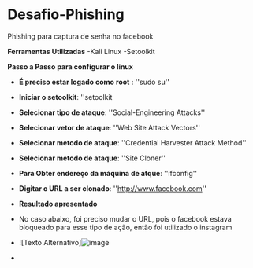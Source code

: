 # Desafio-Phishing
Phishing para captura de senha no facebook

**Ferramentas Utilizadas**
-Kali Linux
-Setoolkit

**Passo a Passo para configurar o linux**
- **É preciso estar logado como root** : ''sudo su''
- **Iniciar o setoolkit**: ''setoolkit
- **Selecionar tipo de ataque**: ''Social-Engineering Attacks''
- **Selecionar vetor de ataque**: ''Web Site Attack Vectors''
- **Selecionar metodo de ataque**: ''Credential Harvester Attack Method''
- **Selecionar metodo de ataque**: ''Site Cloner''
- **Para Obter endereço da máquina de atque**: ''ifconfig''
- **Digitar o URL a ser clonado**:    ''http://www.facebook.com''

- **Resultado apresentado**
- No caso abaixo, foi preciso mudar o URL, pois o facebook estava bloqueado para esse tipo de ação, então foi utilizado o instagram
- ![Texto Alternativo]![image](https://github.com/user-attachments/assets/11d8a56a-744a-4eb8-8071-008221abe36c)

  

- 




